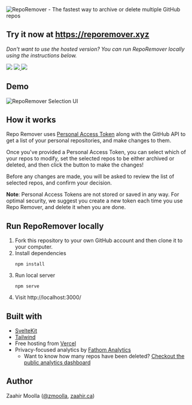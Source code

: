 <img src="public/repo-remover-banner-white.png" alt="RepoRemover - The fastest way to archive or delete multiple GitHub repos" >

## Try it now at https://reporemover.xyz

_Don't want to use the hosted version? You can run RepoRemover locally using the instructions below._

<p>
  <img src="https://img.shields.io/github/license/moollaza/repo-remover.svg?style=flat-square" />
  <a href="https://reporemover.xyz">
    <img src="https://img.shields.io/website/https/reporemover.xyz.svg?style=flat-square" >
  </a>
  <a title="MadeWithVueJs.com Shield" href="https://madewithvuejs.com/p/repo-remover/shield-link">
    <img src="https://madewithvuejs.com/storage/repo-shields/1511-shield.svg"/>
  </a>
</p>

## Demo

![RepoRemover Selection UI](./src/assets/img/reporemover-demo.gif)

## How it works

Repo Remover uses [Personal Access Token](https://help.github.com/en/articles/creating-a-personal-access-token-for-the-command-line) along with the GitHub API to get a list of your personal repositories, and make changes to them.

Once you've provided a Personal Access Token, you can select which of your repos to modify, set the selected repos to be either archived or deleted, and then click the button to make the changes!

Before any changes are made, you will be asked to review the list of selected repos, and confirm your decision.

**Note**: Personal Access Tokens are not stored or saved in any way. For optimal security, we suggest you create a new token each time you use Repo Remover, and delete it when you are done.

## Run RepoRemover locally

1. Fork this repository to your own GitHub account and then clone it to your computer.
2. Install dependencies
   ```
   npm install
   ```
3. Run local server
   ```
   npm serve
   ```
4. Visit http://localhost:3000/

## Built with

- [SvelteKit](kit.svelte.dev/)
- [Tailwind](https://tailwindcss.com)
- Free hosting from [Vercel](vercel.com/)
- Privacy-focused analytics by [Fathom Analytics](https://usefathom.com/ref/E83PFO)
  - Want to know how many repos have been deleted? [Checkout the public analytics dashboard](https://app.usefathom.com/share/ikjnvhai/repo+remover)

## Author

Zaahir Moolla ([@zmoolla](https://twitter.com/zmoolla), [zaahir.ca](https://zaahir.ca))
